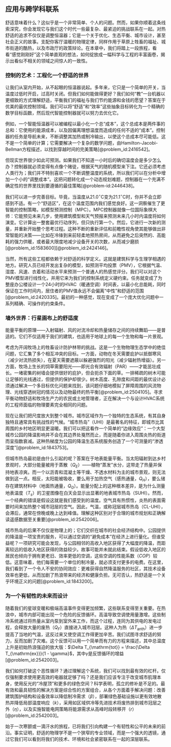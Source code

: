 ## 应用与跨学科联系

舒适意味着什么？这似乎是一个非常简单、个人的问题。然而，如果你顺着这条线索深究，你会发现它与我们这个时代一些最复杂、最紧迫的挑战联系在一起。对热舒适的追求不仅仅是调整恒温器；它是一个关于优化、生态平衡、城市设计，甚至社会正义的故事。支配你客厅温暖的物理定律，同样作用于草原上牲畜的福祉、城市街道的酷热，以及市政厅的政策辩论。在本章中，我们将踏上一段旅程，看看“感觉刚刚好”这个简单直观的想法，如何绽放成一幅科学与工程的丰富画卷，揭示出看似不相关的领域之间惊人的一致性。

### 控制的艺术：工程化一个舒适的世界

让我们从室内开始，从不起眼的恒温器说起。多年来，它只是一个简单的开关，当温度过低时开启，过高时关闭。但我们如何能做得更好？我们如何“教”一台机器以更细致的方式理解舒适，平衡我们的福祉与我们节约能源和金钱的愿望？答案在于优美的最优控制领域。我们可以将“舒适”和“效率”这些抽象目标转化为一个精确的数学目标函数，然后现代智能控制器就可以努力去优化它。

例如，一个智能恒温器可以被编程以最小化一个总“成本”，这个总成本是两件事的总和：它使用的能源成本，以及因偏离理想温度而造成的任何不适的“成本”。控制器的任务是导航未来，不断调整其加热或制冷输出，以使这个总成本尽可能低。这不是一个简单的计算；它需要解决一个复杂的数学问题，由Hamilton-Jacobi-Bellman方程描述，以找到穿越时间的完美策略[@problem_id:2416542]。

但现实世界很少如此可预测。如果我们不知道一小时后的确切温度会是多少怎么办？控制器就必须变得有点像个赌徒，根据天气的随机模型来下注。它还必须考虑人类行为；我们并不特别喜欢一个不断调整温度的系统，所以我们可以在分析中增加一个小的“调整成本”。这把问题转化成一个动态规划难题，控制器在一个充满不确定性的世界里找到要遵循的最佳策略[@problem-id:2446438]。

我们可以进一步完善目标。毕竟，当温度从$21.0^{\circ}\mathrm{C}$变为$21.1^{\circ}\mathrm{C}$时，你并不会立即感到不适。有一个“舒适区”，在这个温度范围内我们感觉良好。这一洞察催生了更智能的控制策略，如模型预测控制（MPC）。MPC控制器就像一位国际象棋大师：它能预见未来几步，使用建筑模型和天气预报来预测未来几小时内温度将如何演变。它计算出一整套最优行动序列，但只执行第一个。然后，它进行一次新的测量，并重新开始整个思考过程。这种不断的重新评估和前瞻性视角使其能够做出非常智能的决策——比如在冷锋到来前轻柔地预热房间，从而避免之后突然的、高能耗的强力供暖，或者最大限度地减少设备开关的次数，从而减少磨损[@problem_id:1583600][@problem_id:2424146]。

当然，所有这些工程都依赖于对舒适的科学定义。这就是建筑科学与生理学相遇的地方。研究人员已经开发出复杂的模型，如预测平均投票（PMV），它根据气温、湿度、风速、衣着和活动水平来预测一个普通人的热感觉评分。我们可以对这个PMV模型进行线性化，并用它来为我们的控制系统定义硬约束。任务就变成了为整座办公楼设计一个24小时的HVAC（暖通空调）时间表，以最小化总能耗，同时保证在工作时间内，居住者的PMV值永远不会偏离“中性”和舒适的范围[@problem_id:2420335]。最初的一种感觉，现在变成了一个庞大优化问题中一系列精确、可操作的约束条件。

### 墙外世界：行星画布上的舒适度

能量平衡的原理——入射辐射、风的对流冷却和热量储存之间的持续舞蹈——是普适的。它们不仅适用于我们的建筑，也适用于地球上的每一个生物和每一片景观。

考虑为开阔牧场上的牲畜设计防护林带的挑战。这是一个生物物理生态学中的绝佳问题，它汇集了多个相互冲突的目标。一方面，动物在冬天需要庇护以抵御寒风（减少对流热损失），在夏天需要遮蔽以躲避强烈的阳光（减少辐射热增益）。另一方面，牧场上生长的饲草需要阳光——即光合有效辐射（PAR）——才能茁壮成长。一堵密集的树墙会提供很好的庇护，但会扼杀下面的草。一排稀疏的树木可能让足够的光线通过，但提供的保护却很少。树木高度、孔隙度和间距的最优设计必须通过解决一个多目标优化问题来找到，该问题仔细地模拟了屏障周围的风流物理、光线穿透树冠的情况以及动物最终的热平衡[@problem_id:2504105]。寻求平衡动物舒适和牧场生产力的农民或土地管理者，正在解决一个与设计HVAC系统的工程师面临的物理要素完全相同的问题。

现在让我们把尺度放大到整个城市。城市区域作为一个独特的生态系统，有其自身独特且通常具有挑战性的气候。“城市热岛”（UHI）是最著名的特征，即城市比其周围的乡村地区明显更温暖。我们可以把这看作一个简单的“边缘效应”：一个大型城市公园的降温影响并不会在其边界处戛然而止，而是随着你进入周围炎热的街道而呈指数衰减。这种热梯度为公园的降温生态系统服务创造了一个可测量的“渗透深度”[@problem_id:1843753]。

但城市热岛最初是由什么引起的呢？答案在于地表能量平衡。当太阳辐射到达乡村景观时，大部分能量被用于蒸散（$Q_E$）——植物“蒸发”水分，这带走了热量并保持地表凉爽。而一个以沥青和混凝土等干燥、不透水材料为主的城市景观，则无法做到这一点。相反，太阳能被吸收，要么用于加热空气（感热通量，$Q_H$），要么储存在建筑材料中（地面热通量，$Q_G$）。能量分配上的这种根本差异，是为什么测量地表温度（$T_s$）的卫星图像在白天会显示出显著的地表城市热岛（SUHI）。然而，一个经典的错误是假设这就是我们感受到的温度。空气具有热惯性，炎热的表面需要时间来加热整个城市冠层的空气。因此，气温，或称冠层城市热岛（CL-UHI），会滞后，通常在傍晚或晚上达到峰值。理解这种区别对于合理的城市规划和正确解读遥感数据至关重要[@problem_id:2542006]。

城市热岛的后果不仅仅是物理上的；它们交织在城市的社会经济结构中。公园提供的降温是一项宝贵的服务，可以通过空调的“避免成本”在经济上进行量化。但谁受益呢？一项研究可能会发现，与公园相邻的高收入地区获得了大幅度的降温，而距离较远的低收入地区获得的效益较少。故事可能并未就此结束。假设低收入地区的居民也倾向于拥有更老旧、效率更低的空调，这些空调的性能系数（$COP$）较低。这意味着，他们每需要一个单位的制冷量，就必须支付更多的电费。在这里，我们看到了一个令人不安的协同效应：更难获得自然降温服务的社区，其技术设备效率也更低，从而加剧了热浪带来的经济和健康负担。无可否认，热舒适是一个关乎环境正义的问题[@problem_id:1843200]。

### 为一个有韧性的未来而设计

随着我们的星球变暖和极端高温事件变得更加频繁，这些联系变得至关重要。在热浪中，城市内部可能出现一个危险的反馈循环。高温导致空调使用量激增。这些制冷系统通过将热量从室内泵到室外来工作，而这个过程，连同为其供电的发电过程，会释放大量的废热（$Q_F$）直接进入城市冠层。这种人为热（$\Delta T_{\mathrm{anth}}$）进一步提高了当地的气温，这反过来又使空调工作得更加辛苦。我们试图寻求舒适的努力，反而加剧了灾难。这个反馈可以用一个简单而有力的方程来描述，其中总温度上升是初始热浪强迫的放大版：$\Delta T_{\mathrm{tot}} = \frac{\Delta T_{\mathrm{ex}}}{1 - \gamma}$，其中$\gamma$是反馈循环的增益[@problem_id:2542003]。

我们如何打破这个恶性循环？通过理解这个系统，我们可以找到最有效的杠杆。仅仅强制要求使用更高效的电器就足够了吗？还是我们应该专注于改变城市肌理本身，使用反光的“冷屋顶”和更多的绿色空间？科学表明，孤立的修补是不足的。最有效和最具韧性的解决方案是综合性的方案组合，从各个方面着手解决问题：改善建筑围护结构和设备效率以降低制冷需求（$\beta$），部署绿色基础设施以更有效地散热并降低局部温度响应（$k$），采用如区域供冷等先进技术将废热排到城市冠层之外（$\eta$），以及实施智能电网策略将能源需求从高峰时段转移开（$r$）[@problem_id:2542003]。

始于一次寒颤或一滴汗水的旅程，已将我们引向构建一个有韧性和公平的未来的前沿。事实证明，舒适的物理学不是一个狭窄的专业领域，而是一个强大的透镜，通过它我们可以看到将我们的技术、环境和社会紧密联系在一起的深层联系。